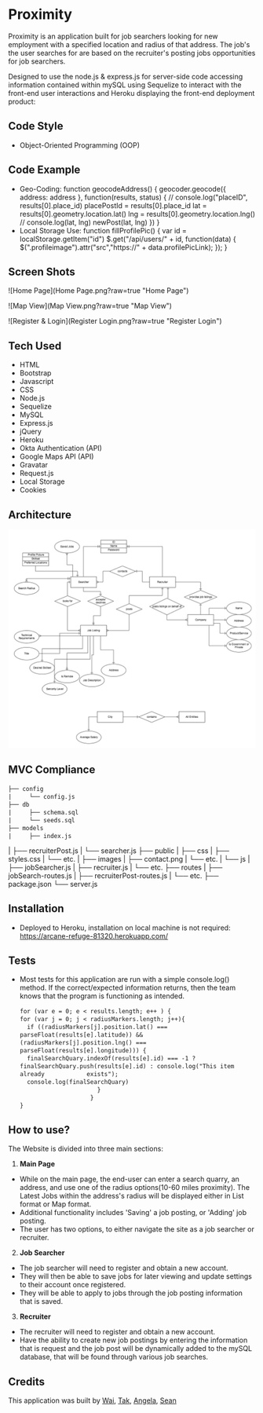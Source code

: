 # Proximity

Proximity is an application built for job searchers looking for new employment with a specified location and radius of that address. The job's the user searches for are based on the recruiter's posting jobs opportunities for job searchers.

Designed to use the node.js & express.js for server-side code accessing information contained within mySQL using Sequelize to interact with the front-end user interactions and Heroku displaying the front-end deployment product:

## **Code Style**
 * Object-Oriented Programming (OOP)

## **Code Example**
  * Geo-Coding:
	    function geocodeAddress() {
	      geocoder.geocode({
		address: address
	      }, function(results, status) {
		// console.log("placeID", results[0].place_id)
		placePostId = results[0].place_id
		lat = results[0].geometry.location.lat()
		lng = results[0].geometry.location.lng()
		// console.log(lat, lng)
		newPost(lat, lng)
	      })
	    }
  * Local Storage Use:
		function fillProfilePic() {
		      var id = localStorage.getItem("id")
		      $.get("/api/users/" + id, function(data) {
			$(".profileimage").attr("src","https://" + data.profilePicLink);
		      });
		    }

## **Screen Shots**
  ![Home Page](Home Page.png?raw=true "Home Page")
  
  ![Map View](Map View.png?raw=true "Map View")
  
  ![Register & Login](Register Login.png?raw=true "Register Login")


## **Tech Used**
  - HTML
  - Bootstrap
  - Javascript
  - CSS
  - Node.js
  - Sequelize
  - MySQL
  - Express.js
  - jQuery
  - Heroku
  - Okta Authentication (API)
  - Google Maps API (API)
  - Gravatar
  - Request.js
  - Local Storage
  - Cookies

## **Architecture**
  ![Entity-Relationship Diagram(ERD)](ERD.jpg?raw=true "ERD")

## **MVC Compliance**
	├── config
	|     └── config.js
	├── db
	|     ├── schema.sql
	|     └── seeds.sql
	├── models
	|     ├── index.js
  |     ├── recruiterPost.js
	|     └── searcher.js
	├── public
	|     ├── css
  |           ├── styles.css
  |           └── etc.
  |     ├── images
  |           ├── contact.png
  |           └── etc.
	|     └── js
	|           ├── jobSearcher.js
  |           ├── recruiter.js
	|           └── etc.
	├── routes
	|     ├── jobSearch-routes.js
  |     ├── recruiterPost-routes.js
	|     └── etc.
	├── package.json
	└── server.js

## **Installation**
  - Deployed to Heroku, installation on local machine is not required: https://arcane-refuge-81320.herokuapp.com/

## **Tests**
  - Most tests for this application are run with a simple console.log() method. If the correct/expected information returns, then the team knows that the program is functioning as intended.

	    for (var e = 0; e < results.length; e++ ) {
		for (var j = 0; j < radiusMarkers.length; j++){
		  if ((radiusMarkers[j].position.lat() === parseFloat(results[e].latitude)) && (radiusMarkers[j].position.lng() === 					parseFloat(results[e].longitude))) {
		  finalSearchQuary.indexOf(results[e].id) === -1 ? finalSearchQuary.push(results[e].id) : console.log("This item already 			exists");
		  console.log(finalSearchQuary)
						      }
						    }
	    }

## **How to use?**

  The Website is divided into three main sections:

  1.    __Main Page__

  - While on the main page, the end-user can enter a search quarry, an address, and use one of the radius options(10-60 miles proximity). The Latest Jobs within the address's radius will be displayed either in List format or Map format.
  - Additional functionality includes 'Saving' a job posting, or 'Adding' job posting.
  - The user has two options, to either navigate the site as a job searcher or recruiter.


  2.    __Job Searcher__

  - The job searcher will need to register and obtain a new account.
  - They will then be able to save jobs for later viewing and update settings to their account once registered.
  - They will be able to apply to jobs through the job posting information that is saved.

  3.    __Recruiter__

  - The recruiter will need to register and obtain a new account.
  - Have the ability to create new job postings by entering the information that is request and the job post will be dynamically added to the mySQL database, that will be found through various job searches.

## **Credits**

  This application was built by [Wai](https://github.com/Wai-Yan), [Tak](https://github.com/tak009), [Angela](https://github.com/angkressin), [Sean](https://github.com/andersensm)

